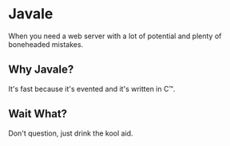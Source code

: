 # Javale

When you need a web server with a lot of potential and plenty of
boneheaded mistakes.

## Why Javale?

It's fast because it's evented and it's written in C™.

## Wait What?

Don't question, just drink the kool aid.
